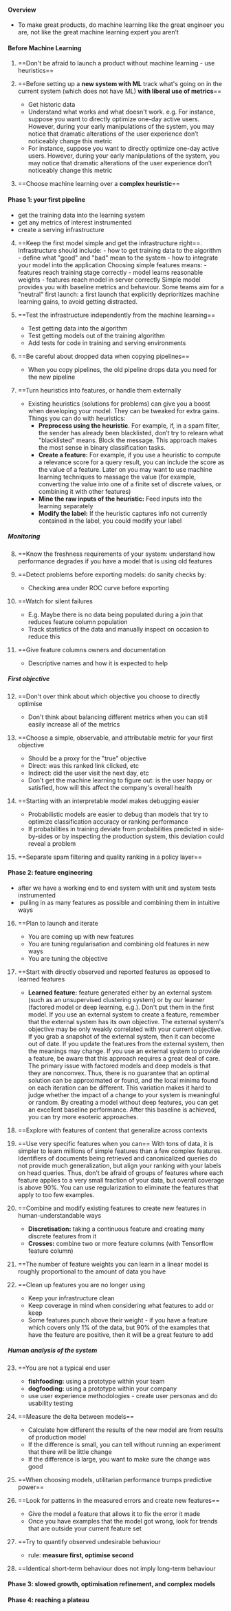 #### Overview
- To make great products, do machine learning like the great engineer you are, not like the great machine learning expert you aren’t

#### Before Machine Learning
1. ==Don't be afraid to launch a product without machine learning - use heuristics== 

2. ==Before setting up a **new system with ML** track what's going on in the current system (which does not have ML) **with liberal use of metrics**==
	- Get historic data
	- Understand what works and what doesn't work. e.g. For instance, suppose you want to directly optimize one­-day active users. However, during your early manipulations of the system, you may notice that dramatic alterations of the user experience don’t noticeably change this metric
	- For instance, suppose you want to directly optimize one­-day active users. However, during your early manipulations of the system, you may notice that dramatic alterations of the user experience don’t noticeably change this metric
	
3. ==Choose machine learning over a **complex heuristic**== 
	

#### Phase 1: your first pipeline
- get the training data into the learning system
- get any metrics of interest instrumented
- create a serving infrastructure

4. ==Keep the first model simple and get the infrastructure right==. Infrastructure should include:
		- how to get training data to the algorithm
		- define what "good" and "bad" mean to the system
		- how to integrate your model into the application 
	Choosing simple features means:
		- features reach training stage correctly
		- model learns reasonable weights
		- features reach model in server correctly
	Simple model provides you with baseline metrics and  behaviour. 
	Some teams aim for a "neutral" first launch: a first launch that explicitly de­prioritizes machine learning gains, to avoid getting distracted.
	
5. ==Test the infrastructure independently from the machine learning==
	- Test getting data into the algorithm
	- Test getting models out of the training algorithm 
	- Add tests for code in training and serving environments 
	
6. ==Be careful about dropped data when copying pipelines== 
	- When you copy pipelines, the old pipeline drops data you need for the new pipeline 
	
7. ==Turn heuristics into features, or handle them externally 
	- Existing heuristics (solutions for problems) can give you a boost when developing your model. They can be tweaked for extra gains. Things you can do with heuristics:
		- **Preprocess using the heuristic**. For example, if, in a spam filter, the sender has already been blacklisted, don’t try to relearn what "blacklisted" means. Block the message. This approach makes the most sense in binary classification tasks.
		- **Create a feature:** For example, if you use a heuristic to compute a relevance score for a query result, you can include the score as the value of a feature. Later on you may want to use machine learning techniques to massage the value (for example, converting the value into one of a finite set of discrete values, or combining it with other features) 
		- **Mine the raw inputs of the heuristic:** Feed inputs into the learning separately 
		- **Modify the label:** If the heuristic captures info not currently contained in the label, you could modify your label 
##### Monitoring 
8. ==Know the freshness requirements of your system: understand how performance degrades if you have a model that is using old features 

9. ==Detect problems before exporting models: do sanity checks by:
	- Checking area under ROC curve before exporting 
	
10. ==Watch for silent failures 
	- E.g. Maybe there is no data being populated during a join that reduces feature column population 
	- Track statistics of the data and manually inspect on occasion to reduce this
	
11. ==Give feature columns owners and documentation 
	 - Descriptive names and how it is expected to help

##### First objective 
12. ==Don't over think about which objective you choose to directly optimise
	- Don't think about balancing different metrics when you can still easily increase all of the metrics 
	
 13. ==Choose a simple, observable, and attributable metric for your first objective 
	 - Should be a proxy for the "true" objective
	 - Direct: was this ranked link clicked, etc
	 - Indirect: did the user visit the next day, etc 
	 - Don't get the machine learning to figure out: is the user happy or satisfied, how will this affect the company's overall health 

14. ==Starting with an interpretable model makes debugging easier
	- Probabilistic models are easier to debug than models that try to optimize classification accuracy or ranking performance 
	- If probabilities in training deviate from probabilities predicted in side­-by-­sides or by inspecting the production system, this deviation could reveal a problem

15. ==Separate spam filtering and quality ranking in a policy layer== 
#### Phase 2: feature engineering
- after we have a working end to end system with unit and system tests instrumented 
-  pulling in as many features as possible and combining them in intuitive ways

16. ==Plan to launch and iterate 
	- You are coming up with new features
	- You are tuning regularisation and combining old features in new ways
	- You are tuning the objective 

17. ==Start with directly observed and reported features as opposed to learned features 
	- **Learned feature:** feature generated either by an external system (such as an unsupervised clustering system) or by our learner (factored model or deep learning, e.g.). Don't put them in the first model. 
 		 If you use an external system to create a feature, remember that the external system has its own objective. The external system's objective may be only weakly correlated with your current objective. If you grab a snapshot of the external system, then it can become out of date. If you update the features from the external system, then the meanings may change. If you use an external system to provide a feature, be aware that this approach requires a great deal of care. The primary issue with factored models and deep models is that they are non­convex. Thus, there is no guarantee that an optimal solution can be approximated or found, and the local minima found on each iteration can be different. This variation makes it hard to judge whether the impact of a change to your system is meaningful or random. By creating a model without deep features, you can get an excellent baseline performance. After this baseline is achieved, you can try more esoteric approaches.

18. ==Explore with features of content that generalize across contexts 

19. ==Use very specific features when you can==
	With tons of data, it is simpler to learn millions of simple features than a few complex features. Identifiers of documents being retrieved and canonicalized queries do not provide much generalization, but align your ranking with your labels on head queries. Thus, don’t be afraid of groups of features where each feature applies to a very small fraction of your data, but overall coverage is above 90%. You can use regularization to eliminate the features that apply to too few examples.

20. ==Combine and modify existing features to create new features in human-understandable ways 
	- **Discretisation:** taking a continuous feature and creating many discrete features from it 
	- **Crosses:** combine two or more feature columns (with Tensorflow feature column)

21. ==The number of feature weights you can learn in a linear model is roughly proportional to the amount of data you have 

22. ==Clean up features you are no longer using
	- Keep your infrastructure clean 
	- Keep coverage in mind when considering what features to add or keep 
	- Some features punch above their weight - if you have a feature which covers only 1% of the data, but 90% of the examples that have the feature are positive, then it will be a great feature to add

##### Human analysis of the system
23. ==You are not a typical end user
	- **fishfooding:** using a prototype within your team
	- **dogfooding:** using a prototype within your company 
	- use user experience methodologies - create user personas and do usability testing

24. ==Measure the delta between models==
	- Calculate how different the results of the new model are from results of production model 
	- If the difference is small, you can tell without running an experiment that there will be little change
	- If the difference is large, you want to make sure the change was good 

25. ==When choosing models, utilitarian performance trumps predictive power== 

26. ==Look for patterns in the measured errors and create new features==
	- Give the model a feature that allows it to fix the error it made
	- Once you have examples that the model got wrong, look for trends that are outside your current feature set

27. ==Try to quantify observed undesirable behaviour
	- rule: **measure first, optimise second**

28. ==Identical short-term behaviour does not imply long-term behaviour 

#### Phase 3: slowed growth, optimisation refinement, and complex models 

#### Phase 4: reaching a plateau 
